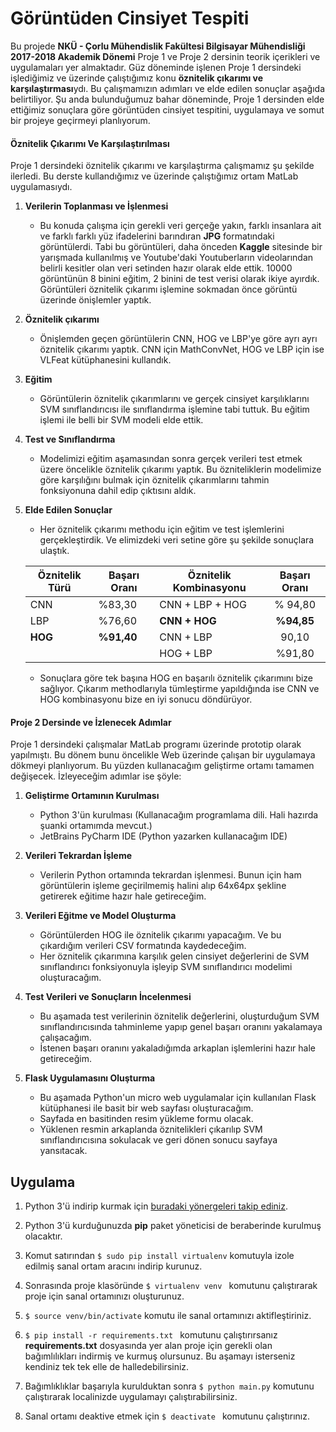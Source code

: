 # Görüntüden Cinsiyet Tespiti

Bu projede **NKÜ - Çorlu Mühendislik Fakültesi Bilgisayar Mühendisliği 2017-2018 Akademik Dönemi** Proje 1 ve Proje 2 dersinin teorik içerikleri ve uygulamaları yer almaktadır. Güz döneminde işlenen Proje 1 dersindeki işlediğimiz ve üzerinde çalıştığımız konu **öznitelik çıkarımı ve karşılaştırması**ydı. Bu çalışmamızın adımları ve elde edilen sonuçlar aşağıda belirtiliyor. Şu anda bulunduğumuz bahar döneminde, Proje 1 dersinden elde ettiğimiz sonuçlara göre görüntüden cinsiyet tespitini, uygulamaya ve somut bir projeye geçirmeyi planlıyorum.

#### Öznitelik Çıkarımı Ve Karşılaştırılması

Proje 1 dersindeki öznitelik çıkarımı ve karşılaştırma çalışmamız şu şekilde ilerledi. Bu derste kullandığımız ve üzerinde çalıştığımız ortam MatLab uygulamasıydı.

1. **Verilerin Toplanması ve İşlenmesi**
    * Bu konuda çalışma için gerekli veri gerçeğe yakın, farklı insanlara ait ve farklı farklı yüz ifadelerini barındıran **JPG** formatındaki görüntülerdi.
      Tabi bu görüntüleri, daha önceden **Kaggle** sitesinde bir yarışmada kullanılmış ve Youtube'daki Youtuberların videolarından belirli kesitler olan veri setinden hazır olarak elde ettik. 10000 görüntünün 8 binini eğitim, 2 binini de test verisi olarak ikiye ayırdık. Görüntüleri öznitelik çıkarımı işlemine sokmadan önce görüntü üzerinde önişlemler yaptık.

2. **Öznitelik çıkarımı**
    * Önişlemden geçen görüntülerin CNN, HOG ve LBP'ye göre ayrı ayrı öznitelik çıkarımı yaptık. CNN için MathConvNet, HOG ve LBP için ise VLFeat kütüphanesini kullandık.

3. **Eğitim**
    *  Görüntülerin öznitelik çıkarımlarını ve gerçek cinsiyet karşılıklarını SVM sınıflandırıcısı ile sınıflandırma işlemine tabi tuttuk. Bu eğitim işlemi ile belli bir SVM modeli elde ettik.

4. **Test ve Sınıflandırma**
    *  Modelimizi eğitim aşamasından sonra gerçek verileri test etmek üzere öncelikle öznitelik çıkarımı yaptık. Bu özniteliklerin modelimize göre karşılığını bulmak için öznitelik çıkarımlarını tahmin fonksiyonuna dahil edip çıktısını aldık.

5. **Elde Edilen Sonuçlar**
   * Her öznitelik çıkarımı methodu için eğitim ve test işlemlerini gerçekleştirdik. Ve elimizdeki veri setine göre şu şekilde sonuçlara ulaştık.

   | Öznitelik Türü | Başarı Oranı | Öznitelik Kombinasyonu | Başarı Oranı |
   |---| ---|---| :---: |
   | CNN  | %83,30 | CNN + LBP + HOG | % 94,80 |
   | LBP  | %76,60 | **CNN + HOG** | **%94,85** |
   | **HOG**  | **%91,40** | CNN + LBP | 90,10 |
   | | |HOG + LBP | %91,80|

   * Sonuçlara göre tek başına HOG en başarılı öznitelik çıkarımını bize sağlıyor. Çıkarım methodlarıyla tümleştirme yapıldığında ise CNN ve HOG kombinasyonu bize en iyi sonucu döndürüyor.



#### Proje 2 Dersinde ve İzlenecek Adımlar

Proje 1 dersindeki çalışmalar MatLab programı üzerinde prototip olarak yapılmıştı. Bu dönem bunu öncelikle Web üzerinde çalışan bir uygulamaya dökmeyi planlıyorum. Bu yüzden kullanacağım geliştirme ortamı tamamen değişecek. İzleyeceğim adımlar ise şöyle:

1. **Geliştirme Ortamının Kurulması**
    * Python 3'ün kurulması (Kullanacağım programlama dili. Hali hazırda şuanki ortamımda mevcut.)
    * JetBrains PyCharm IDE (Python yazarken kullanacağım IDE)
2. **Verileri Tekrardan İşleme**
    * Verilerin Python ortamında tekrardan işlenmesi. Bunun için ham görüntülerin işleme geçirilmemiş halini alıp 64x64px şekline getirerek eğitime hazır hale getireceğim.
3. **Verileri Eğitme ve Model Oluşturma**
    - Görüntülerden HOG ile öznitelik çıkarımı yapacağım. Ve bu çıkardığım verileri CSV formatında kaydedeceğim.
    - Her öznitelik çıkarımına karşılık gelen cinsiyet değerlerini de SVM sınıflandırıcı fonksiyonuyla işleyip SVM sınıflandırıcı modelimi oluşturacağım.
4. **Test Verileri ve Sonuçların İncelenmesi**
    - Bu aşamada test verilerinin öznitelik değerlerini, oluşturduğum SVM sınıflandırıcısında tahminleme yapıp genel başarı oranını yakalamaya çalışacağım.
    - İstenen başarı oranını yakaladığımda arkaplan işlemlerini hazır hale getireceğim.

5. **Flask Uygulamasını Oluşturma**
    - Bu aşamada Python'un micro web uygulamalar için kullanılan Flask kütüphanesi ile basit bir web sayfası oluşturacağım.
    - Sayfada en basitinden resim yükleme formu olacak.
    - Yüklenen resmin arkaplanda öznitelikleri çıkarılıp SVM sınıflandırıcısına sokulacak ve geri dönen sonucu sayfaya yansıtacak.


Uygulama
---------

1. Python 3'ü indirip kurmak için [buradaki yönergeleri takip ediniz](https://www.python.org/download/releases/3.0/?).
2. Python 3'ü kurduğunuzda **pip** paket yöneticisi de beraberinde kurulmuş olacaktır.
3. Komut satırından 
   `$ sudo pip install virtualenv` komutuyla izole edilmiş sanal ortam aracını indirip kurunuz. 

4. Sonrasında proje klasöründe `$ virtualenv venv ` komutunu çalıştırarak proje için sanal ortamınızı oluşturunuz.
5. `$ source venv/bin/activate` komutu ile sanal ortamınızı aktifleştiriniz.
6. `$ pip install -r requirements.txt ` komutunu çalıştırırsanız **requirements.txt** dosyasında yer alan proje için gerekli olan bağımlılıkları indirmiş ve kurmuş olursunuz. Bu aşamayı isterseniz kendiniz tek tek elle de halledebilirsiniz.
7. Bağımlıklıklar başarıyla kurulduktan sonra `$ python main.py` komutunu çalıştırarak localinizde uygulamayı çalıştırabilirsiniz.
8. Sanal ortamı deaktive etmek için `$ deactivate ` komutunu çalıştırınız.





